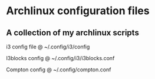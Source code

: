 # Archlinux configuration files
## A collection of my archlinux scripts

i3 config file @ ~/.config/i3/config

I3blocks config @ ~/.config/i3/i3blocks.conf

Compton config @ ~/.config/compton.conf
